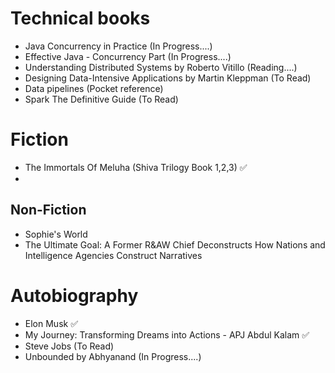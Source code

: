 # Technical books
- Java Concurrency in Practice (In Progress....)
- Effective Java - Concurrency Part (In Progress....)
- Understanding Distributed Systems by Roberto Vitillo (Reading....)
- Designing Data-Intensive Applications by Martin Kleppman (To Read)
- Data pipelines (Pocket reference)
- Spark The Definitive Guide (To Read)

# Fiction
- The Immortals Of Meluha (Shiva Trilogy Book 1,2,3) ✅
- 

## Non-Fiction
- Sophie's World
- The Ultimate Goal: A Former R&AW Chief Deconstructs How Nations and Intelligence Agencies Construct Narratives

# Autobiography
- Elon Musk ✅
- My Journey: Transforming Dreams into Actions - APJ Abdul Kalam  ✅
- Steve Jobs (To Read)
- Unbounded by Abhyanand (In Progress....)